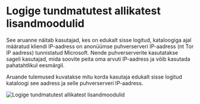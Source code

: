 <properties
    pageTitle="Logige tundmatutest allikatest lisandmoodulid"
    description="Aruande, mis näitab, et kasutajad, kes on edukalt sisse logitud kataloogi kaudu anonüümse proxy IP-aadress."
    services="active-directory"
    documentationCenter=""
    authors="SSalahAhmed"
    manager="femila"
    editor=""/>

<tags
    ms.service="active-directory"
    ms.workload="identity"
    ms.tgt_pltfrm="na"
    ms.devlang="na"
    ms.topic="article"
    ms.date="03/04/2016"
    ms.author="saah;kenhoff"/>

# <a name="sign-ins-from-unknown-sources"></a>Logige tundmatutest allikatest lisandmoodulid
See aruanne näitab kasutajad, kes on edukalt sisse logitud, kataloogiga ajal määratud kliendi IP-aadress on anonüümse puhverserveri IP-aadress (nt Tor IP aadress) tunnistatud Microsoft. Nende puhverserverite kasutatakse sageli kasutajad, mida soovite peita oma arvuti IP-aadress ja võib kasutada pahatahtlikul eesmärgil.

Aruande tulemused kuvatakse mitu korda kasutaja edukalt sisse logitud kataloogi see aadress ja selle puhverserveri IP-aadress.


![Logige tundmatutest allikatest lisandmoodulid](./media/active-directory-reporting-sign-ins-from-unknown-sources/signInsFromUnknownSources.PNG)
